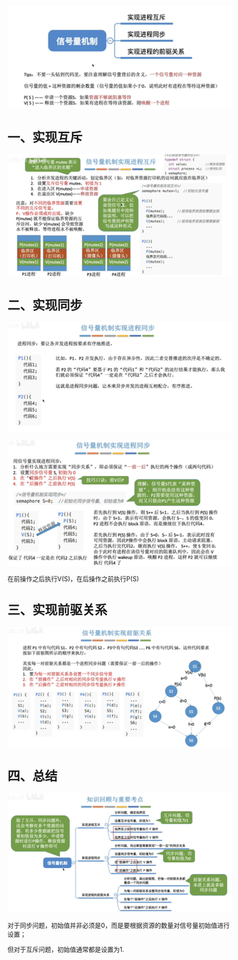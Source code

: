 ![image-20231225223450918](10.用信号量实现互斥、同步与前驱关系.assets/image-20231225223450918.png)

# 一、实现互斥

![image-20231225223521933](10.用信号量实现互斥、同步与前驱关系.assets/image-20231225223521933.png)

# 二、实现同步

![image-20231225223546252](10.用信号量实现互斥、同步与前驱关系.assets/image-20231225223546252.png)

![image-20231225223617746](10.用信号量实现互斥、同步与前驱关系.assets/image-20231225223617746.png)

在前操作之后执行V(S)，在后操作之前执行P(S)

# 三、实现前驱关系

![image-20231225223717520](10.用信号量实现互斥、同步与前驱关系.assets/image-20231225223717520.png)

# 四、总结

![image-20231225223748585](10.用信号量实现互斥、同步与前驱关系.assets/image-20231225223748585.png)

对于同步问题，初始值并非必须是0，而是要根据资源的数量对信号量初始值进行设置；

但对于互斥问题，初始值通常都是设置为1.